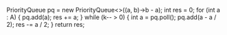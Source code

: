 PriorityQueue<Integer> pq = new PriorityQueue<>((a, b)->b - a);
int res = 0;
for (int a : A) {
pq.add(a);
res += a;
}
while (k-- > 0) {
int a = pq.poll();
pq.add(a - a / 2);
res -= a / 2;
}
return res;